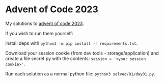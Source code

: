 # Advent of Code 2023

My solutions to [advent of code 2023](https://adventofcode.com/2023).

If you wish to run them yourself:

install deps with `python3 -m pip install -r requirements.txt`.

Download your session cookie (from dev tools - storage/application) and create a file secret.py with the contents:
`session = '<your session cookie>'`.

Run each solution as a normal python file: `python3 solved/01/day01.py`.
